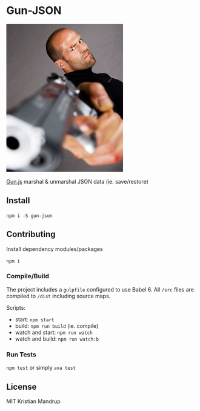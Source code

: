 # Gun-JSON

![Gun Jason](https://github.com/kristianmandrup/gun-json/raw/master/gun-json.jpg)

[Gun.js](http://gun.js.org/) marshal & unmarshal JSON data (ie. save/restore)

## Install

`npm i -S gun-json`

## Contributing

Install dependency modules/packages

`npm i`

### Compile/Build

The project includes a `gulpfile` configured to use Babel 6.
All `/src` files are compiled to `/dist` including source maps.

Scripts:

- start: `npm start`
- build: `npm run build` (ie. compile)
- watch and start: `npm run watch`
- watch and build: `npm run watch:b`

### Run Tests

`npm test` or simply `ava test`

## License

MIT Kristian Mandrup